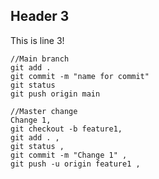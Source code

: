 ## Header 3
This is line 3!
```
//Main branch
git add .
git commit -m "name for commit"
git status
git push origin main
```
```
//Master change
Change 1,
git checkout -b feature1,
git add . ,
git status ,
git commit -m "Change 1" ,
git push -u origin feature1 ,
```

